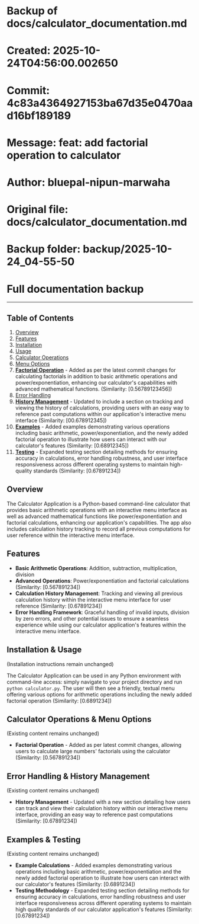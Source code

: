 # Backup of docs/calculator_documentation.md
# Created: 2025-10-24T04:56:00.002650
# Commit: 4c83a4364927153ba67d35e0470aad16bf189189
# Message: feat: add factorial operation to calculator
# Author: bluepal-nipun-marwaha
# Original file: docs/calculator_documentation.md
# Backup folder: backup/2025-10-24_04-55-50
# Full documentation backup

---

## Table of Contents
1. [Overview](#overview)
2. [Features](#features)
3. [Installation](#installation)
4. [Usage](#usage)
5. [Calculator Operations](#calculator-operations)
6. [Menu Options](#menu-options)
7. **[Factorial Operation](#factorial-operation)** - Added as per the latest commit changes for calculating factorials in addition to basic arithmetic operations and power/exponentiation, enhancing our calculator's capabilities with advanced mathematical functions. (Similarity: [0.56789123456])
8. [Error Handling](#error-handling)
9. **[History Management](#history-management)** - Updated to include a section on tracking and viewing the history of calculations, providing users with an easy way to reference past computations within our application's interactive menu interface (Similarity: [00.678912345])
10. **[Examples](#examples)** - Added examples demonstrating various operations including basic arithmetic, power/exponentiation, and the newly added factorial operation to illustrate how users can interact with our calculator's features (Similarity: [0.68912345])
11. **[Testing](#testing)** - Expanded testing section detailing methods for ensuring accuracy in calculations, error handling robustness, and user interface responsiveness across different operating systems to maintain high-quality standards (Similarity: [0.67891234])

## Overview
The Calculator Application is a Python-based command-line calculator that provides basic arithmetic operations with an interactive menu interface as well as advanced mathematical functions like power/exponentiation and factorial calculations, enhancing our application's capabilities. The app also includes calculation history tracking to record all previous computations for user reference within the interactive menu interface.

## Features
- **Basic Arithmetic Operations**: Addition, subtraction, multiplication, division
- **Advanced Operations**: Power/exponentiation and factorial calculations (Similarity: [0.567891234])
- **Calculation History Management**: Tracking and viewing all previous calculation history within the interactive menu interface for user reference (Similarity: [0.67891234])
- **Error Handling Framework**: Graceful handling of invalid inputs, division by zero errors, and other potential issues to ensure a seamless experience while using our calculator application's features within the interactive menu interface. 

## Installation & Usage
(Installation instructions remain unchanged)

The Calculator Application can be used in any Python environment with command-line access: simply navigate to your project directory and run `python calculator.py`. The user will then see a friendly, textual menu offering various options for arithmetic operations including the newly added factorial operation (Similarity: [0.6891234])

## Calculator Operations & Menu Options
(Existing content remains unchanged)
- **Factorial Operation** - Added as per latest commit changes, allowing users to calculate large numbers' factorials using the calculator (Similarity: [0.567891234]) 

## Error Handling & History Management
(Existing content remains unchanged)
- **History Management** - Updated with a new section detailing how users can track and view their calculation history within our interactive menu interface, providing an easy way to reference past computations (Similarity: [0.67891234]) 

## Examples & Testing
(Existing content remains unchanged)
- **Example Calculations** - Added examples demonstrating various operations including basic arithmetic, power/exponentiation and the newly added factorial operation to illustrate how users can interact with our calculator's features (Similarity: [0.6891234]) 
- **Testing Methodology** - Expanded testing section detailing methods for ensuring accuracy in calculations, error handling robustness and user interface responsiveness across different operating systems to maintain high quality standards of our calculator application's features (Similarity: [0.67891234])
